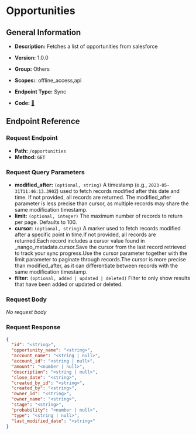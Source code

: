 # Opportunities

## General Information

- **Description:** Fetches a list of opportunities from salesforce

- **Version:** 1.0.0
- **Group:** Others
- **Scopes:**: offline_access,api
- **Endpoint Type:** Sync
- **Code:** [🔗](https://github.com/NangoHQ/integration-templates/tree/main/integrations/salesforce-sandbox/syncs/opportunities.ts)

## Endpoint Reference

### Request Endpoint

- **Path:** `/opportunities`
- **Method:** `GET`

### Request Query Parameters

- **modified_after:** `(optional, string)` A timestamp (e.g., `2023-05-31T11:46:13.390Z`) used to fetch records modified after this date and time. If not provided, all records are returned. The modified_after parameter is less precise than cursor, as multiple records may share the same modification timestamp.
- **limit:** `(optional, integer)` The maximum number of records to return per page. Defaults to 100.
- **cursor:** `(optional, string)` A marker used to fetch records modified after a specific point in time.If not provided, all records are returned.Each record includes a cursor value found in _nango_metadata.cursor.Save the cursor from the last record retrieved to track your sync progress.Use the cursor parameter together with the limit parameter to paginate through records.The cursor is more precise than modified_after, as it can differentiate between records with the same modification timestamp.
- **filter:** `(optional, added | updated | deleted)` Filter to only show results that have been added or updated or deleted.

### Request Body

_No request body_

### Request Response

```json
{
  "id": "<string>",
  "opportunity_name": "<string>",
  "account_name": "<string | null>",
  "account_id": "<string | null>",
  "amount": "<number | null>",
  "description": "<string | null>",
  "close_date": "<string>",
  "created_by_id": "<string>",
  "created_by": "<string>",
  "owner_id": "<string>",
  "owner_name": "<string>",
  "stage": "<string>",
  "probability": "<number | null>",
  "type": "<string | null>",
  "last_modified_date": "<string>"
}
```
